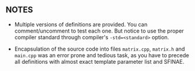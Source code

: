 ## NOTES

- Multiple versions of definitions are provided. You can comment/uncomment to test
each one. But notice to use the proper compiler standard through compiler's
`-std=<standard>` option.

- Encapsulation of the source code into files `matrix.cpp`, `matrix.h` and
`main.cpp` was an error prone and tedious task, as you have to precede all
definitions with almost exact template parameter list and SFINAE.

